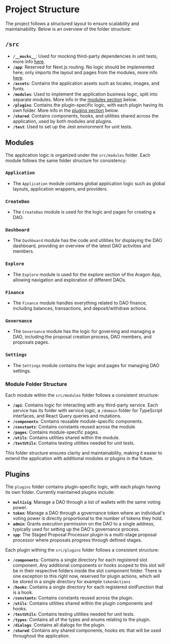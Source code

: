 # Project Structure

The project follows a structured layout to ensure scalability and maintainability. Below is an overview of the folder
structure:

## `/src`

- **`/__mocks__`**: Used for mocking third-party dependencies in unit tests, more info
  [here](https://jestjs.io/docs/manual-mocks#mocking-user-modules).
- **`/app`**: Reserved for Next.js routing. No logic should be implemented here; only imports the layout and pages from
  the modules, more info [here](https://nextjs.org/docs/app/building-your-application/routing).
- **`/assets`**: Contains the application assets such as locales, images, and fonts.
- **`/modules`**: Used to implement the application business logic, split into separate modules. More info in the
  [modules section](#modules) below.
- **`/plugins`**: Contains the plugin-specific logic, with each plugin having its own folder. More info in the
  [plugins section](#plugins) below.
- **`/shared`**: Contains components, hooks, and utilities shared across the application, used by both modules and
  plugins.
- **`/test`**: Used to set up the Jest environment for unit tests.

## Modules

The application logic is organized under the `src/modules` folder. Each module follows the same folder structure for
consistency:

### `Application`

- The `Application` module contains global application logic such as global layouts, application wrappers, and
  providers.

### `CreateDao`

- The `CreateDao` module is used for the logic and pages for creating a DAO.

### `Dashboard`

- The `Dashboard` module has the code and utilities for displaying the DAO dashboard, providing an overview of the
  latest DAO activities and members.

### `Explore`

- The `Explore` module is used for the explore section of the Aragon App, allowing navigation and exploration of
  different DAOs.

### `Finance`

- The `Finance` module handles everything related to DAO finance, including balances, transactions, and deposit/withdraw
  actions.

### `Governance`

- The `Governance` module has the logic for governing and managing a DAO, including the proposal creation process, DAO
  members, and proposals pages.

### `Settings`

- The `Settings` module contains the logic and pages for managing DAO settings.

### Module Folder Structure

Each module within the `src/modules` folder follows a consistent structure:

- **`/api`**: Contains logic for interacting with any third-party service. Each service has its folder with service
  logic, a `/domain` folder for TypeScript interfaces, and React Query queries and mutations.
- **`/components`**: Contains reusable module-specific components.
- **`/constants`**: Contains constants reused across the module.
- **`/pages`**: Contains module-specific pages.
- **`/utils`**: Contains utilities shared within the module.
- **`/testUtils`**: Contains testing utilities needed for unit tests.

This folder structure ensures clarity and maintainability, making it easier to extend the application with additional
modules or plugins in the future.

## Plugins

The `plugins` folder contains plugin-specific logic, with each plugin having its own folder. Currently maintained
plugins include:

- **`multisig`**: Manage a DAO through a list of wallets with the same voting power.
- **`token`**: Manage a DAO through a governance token where an individual's voting power is directly proportional to
  the number of tokens they hold.
- **`admin`**: Grants execution permission on the DAO to a single address, typically used for setting up the DAO's
  governance process.
- **`spp`**: The Staged Proposal Processor plugin is a multi-stage proposal processor where proposals progress through
  defined stages.

Each plugin withing the `src/plugins` folder follows a consistent structure:

- **`/components`**: Contains a single directory for each registered slot component. Any additional components or hooks
  scoped to this slot will be in their respective folders inside the slot component folder. There is one exception to
  this right now, reserved for plugin actions, which will be stored in a single directory for example `tokenActions`
- **`/hooks`**: Contains a single directory for each registered slotFunction that is a hook.
- **`/constants`**: Contains constants reused across the plugin.
- **`/utils`**: Contains utilities shared within the plugin components and hooks.
- **`/testUtils`**: Contains testing utilities needed for unit tests.
- **`/types`**: Contains all of the types and enums relating to the plugin.
- **`/dialogs`**: Contains all dialogs for the plugin.
- **`/shared`**: Contains any shared components, hooks etc that will be used throughout the application.
